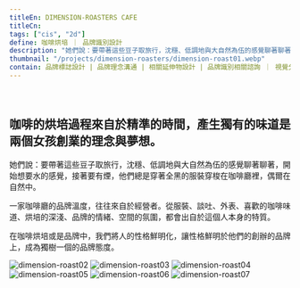 ```yaml
---
titleEn: DIMENSION-ROASTERS CAFE
titleCn:
tags: ["cis", "2d"]
define: 咖啡烘培 ｜ 品牌識別設計
description: "她們說：要帶著這些豆子取旅行，沈穩、低調地與大自然為伍的感覺聊著聊著，開始想要水的感覺，接著要有煙，他們總是穿著全黑的服裝穿梭在咖啡廳裡，偶爾在自然中。"
thumbnail: "/projects/dimension-roasters/dimension-roast01.webp"
contain: 品牌標誌設計 | 品牌理念溝通 | 相關延伸物設計 | 品牌識別相關諮詢 ｜ 視覺分析
---
```


<section>　

## 咖啡的烘培過程來自於精準的時間，產生獨有的味道是兩個女孩創業的理念與夢想。

她們說：要帶著這些豆子取旅行，沈穩、低調地與大自然為伍的感覺聊著聊著，開始想要水的感覺，接著要有煙，他們總是穿著全黑的服裝穿梭在咖啡廳裡，偶爾在自然中。

一家咖啡廳的品牌溫度，往往來自於經營者。從服裝、談吐、外表、喜歡的咖啡味道、烘培的深淺、品牌的情緒、空間的氛圍，都會出自於這個人本身的特質。

在咖啡烘培或是品牌中，我們將人的性格鮮明化，讓性格鮮明於他們的創辦的品牌上，成為獨樹一個的品牌態度。

</section>

<section>

<img alt="dimension-roast02" data-src="/projects/dimension-roasters/dimension-roast02.webp" />
<img alt="dimension-roast03" data-src="/projects/dimension-roasters/dimension-roast03.webp" />
<img alt="dimension-roast04" data-src="/projects/dimension-roasters/dimension-roast04.webp" />
<img alt="dimension-roast05" data-src="/projects/dimension-roasters/dimension-roast05.webp" />
<img alt="dimension-roast06" data-src="/projects/dimension-roasters/dimension-roast06.webp" />
<img alt="dimension-roast07" data-src="/projects/dimension-roasters/dimension-roast07.webp" />

</section>
